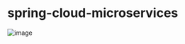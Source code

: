 # spring-cloud-microservices


![image](https://user-images.githubusercontent.com/78444522/201497878-b33a461f-fff9-41f5-a9de-ccc2e2b5e9a2.png)
